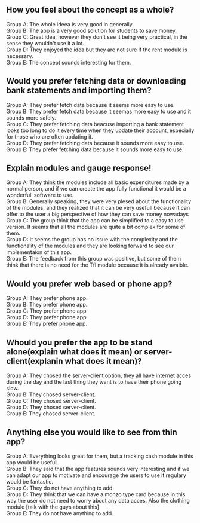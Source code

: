 ## How you feel about the concept as a whole? ##

Group A: The whole ideea is very good in generally. <br /> 
Group B: The app is a very good solution for students to save money. <br />
Group C: Great idea, however they don't see it being very practical, in the sense they wouldn't use it a lot. <br /> 
Group D: They enjoyed the idea but they are not sure if the rent module is necessary. <br />
Group E: The concept sounds interesting for them.

## Would you prefer fetching data or downloading bank statements and importing them? ##

Group A: They prefer fetch data because it seems more easy to use. <br /> 
Group B: They prefer fetch data because it seemas more easy to use and it sounds more safely. <br />
Group C: They prefer fetching data beacuse importing a bank statement looks too long to do it every time when they update their account, especially for those who are often updating it. <br /> 
Group D: They prefer fetching data because it sounds more easy to use. <br />
Group E: They prefer fetching data because it sounds more easy to use.

## Explain modules and gauge response! ##

Group A: They think the modules include all basic expenditures made by a normal person, and if we can create the app fully functional it would be a wonderfull software to use.<br /> 
Group B: Generally speaking, they were very plesed about the functionality of the modules, and they realized that it can be very usefull because it can offer to the user a big perspective of how they can save money nowadays  <br />
Group C: The group think that the app can be simplified to a easy to use version. It seems that all the modules are quite a bit complex for some of them. <br /> 
Group D: It seems the group has no issue with the complexity and the functionality of the modules and they are looking forward to see our implementaion of this app.  <br />
Group E: The feedback from this group was positive, but some of them think that there is no need for the Tfl module because it is already avaible. 

## Would you prefer web based or phone app? ##

Group A: They prefer phone app. <br /> 
Group B: They prefer phone app. <br />
Group C: They prefer phone app <br /> 
Group D: They prefer phone app. <br />
Group E: They prefer phone app.

## Whould you prefer the app to be stand alone(explain what does it mean) or server-client(explanin what does it mean)? ##

Group A: They chosed the server-client option, they all have internet acces during the day and the last thing they want is to have their phone going slow. <br /> 
Group B: They chosed server-client. <br />
Group C: They chosed server-client. <br /> 
Group D: They chosed server-client. <br />
Group E: They chosed server-client.

## Anything else you would like to see from thin app? ##

Group A: Everything looks great for them, but a tracking cash module in this app would be usefull. <br /> 
Group B: They said that the app features sounds very interesting and if we can adapt our app to motivate and encourage the users to use it regulary would be fantastic. <br />
Group C: They do not have anything to add. <br /> 
Group D: They think that we can have a monzo type card because in this way the user do not need to worry about any data acces. Also the clothing module [talk with the guys about this]  <br />
Group E: They do not have anything to add.
